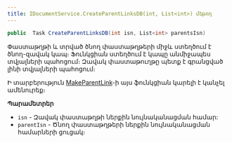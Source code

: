 ```yaml
---
title: IDocumentService.CreateParentLinksDB(int, List<int>) մեթոդ
---
```


```c#
public  Task CreateParentLinksDB(int isn, List<int> parentsIsn)
```

Փաստաթղթի և տրված ծնող փաստաթղթերի միջև ստեղծում է ծնող-զավակ կապ։ 
Ֆունկցիան ստեղծում է կապը անմիջապես տվյալների պահոցում։ 
Զավակ փաստաթուղթը պետք է գրանցված լինի տվյալների պահոցում։

Ի տարբերություն  [MakeParentLink](#makeparentlink)-ի այս ֆունկցիան կարելի է կանչել ամենուրեք։

**Պարամետրեր**

* `isn` - Զավակ փաստաթղթի ներքին նույնականացման համար:
* `parentIsn` - Ծնող փաստաթղթերի ներքին նույնականացման համարների ցուցակ։
